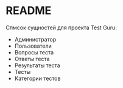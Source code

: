 # README

Спмсок сущностей для проекта Test Guru:
- Администратор
- Пользователи
- Вопросы теста
- Ответы теста
- Результаты теста
- Тесты
- Категории тестов
